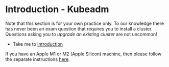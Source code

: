 # Introduction - Kubeadm

Note that this section is for your own practice only. To our knowledge there has never been an exam question that requires you to install a cluster. Questions asking you to _upgrade an existing cluster_ are not uncommon!

  - Take me to [Introduction](https://kodekloud.com/topic/introduction-to-deployment-with-kubeadm/)

If you have an Apple M1 or M2 (Apple Silicon) machine, then please follow the separate instructions [here](../../apple-silicon/README.md).
